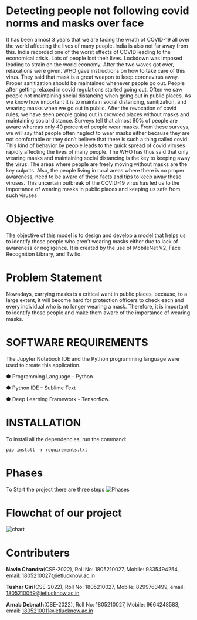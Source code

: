 # Detecting people not following covid norms and masks over face
It has been almost 3 years that we are facing the wrath of COVID-19 all over the world affecting
the lives of many people. India is also not far away from this. India recorded one of the worst effects
of COVID leading to the economical crisis. Lots of people lost their lives. Lockdown was imposed
leading to strain on the world economy. After the two waves got over, relaxations were given. WHO
gave instructions on how to take care of this virus. They said that mask is a great weapon to keep
coronavirus away. Proper sanitization should be maintained whenever people go out. People after
getting relaxed in covid regulations started going out. Often we saw people not maintaining social
distancing when going out in public places. As we know how important it is to maintain social
distancing, sanitization, and wearing masks when we go out in public. After the revocation of covid
rules, we have seen people going out in crowded places without masks and maintaining social
distance. Surveys tell that almost 90% of people are aware whereas only 40 percent of people wear
masks. From these surveys, we will say that people often neglect to wear masks either because they
are not comfortable or they don’t believe that there is such a thing called covid. This kind of
behavior by people leads to the quick spread of covid viruses rapidly affecting the lives of many
people. The WHO has thus said that only wearing masks and maintaining social distancing is the
key to keeping away the virus. The areas where people are freely moving without masks are the
key culprits. Also, the people living in rural areas where there is no proper awareness, need to be
aware of these facts and tips to keep away these viruses. This uncertain outbreak of the COVID-19
virus has led us to the importance of wearing masks in public places and keeping us safe from such
viruses

# Objective 
The objective of this model is to design and develop a model that helps us to identify those people
who aren’t wearing masks either due to lack of awareness or negligence. It is created by the use of
MobileNet V2, Face Recognition Library, and Twilio.

# Problem Statement 
Nowadays, carrying masks is a critical want in public places, because, to a large extent, it will
become hard for protection officers to check each and every individual who is no longer wearing a
mask. Therefore, it is important to identify those people and make them aware of the importance of
wearing masks.

# SOFTWARE REQUIREMENTS 
The Jupyter Notebook IDE and the Python programming language were used to create this
application.

● Programming Language – Python

● Python IDE – Sublime Text

● Deep Learning Framework - Tensorflow. 

# INSTALLATION

To install all the dependencies, run the command:
```
pip install -r requirements.txt
```
# Phases

To Start the project there are three steps
![Phases](https://user-images.githubusercontent.com/67675111/174136947-0e0ab970-9fb0-40c0-87cb-c3f35c3f759b.png)

# Flowchat of our project 
![chart](https://user-images.githubusercontent.com/67675111/174136908-65402888-7eb0-43b3-8633-e7e5caa8cd75.png)
    
# Contributers
**Navin Chandra**(CSE-2022), Roll No: 1805210027, Mobile: 9335494254, email: 1805210027@ietlucknow.ac.in

**Tushar Giri**(CSE-2022), Roll No: 1805210027, Mobile: 8299763499, email: 1805210059@ietlucknow.ac.in

**Arnab Debnath**(CSE-2022), Roll No: 1805210027, Mobile: 9664248583, email: 1805210011@ietlucknow.ac.in
